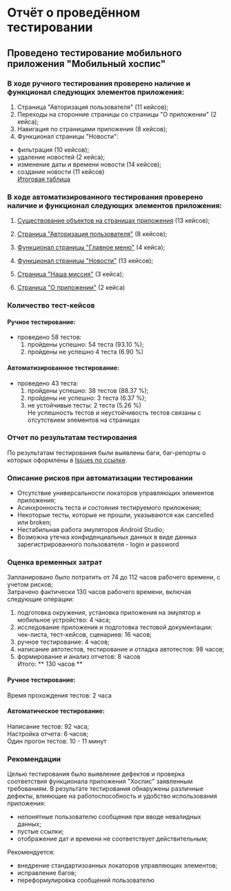 # **Отчёт о проведённом тестировании**

## Проведено тестирование мобильного приложения "Мобильный хоспис"

### В ходе ручного тестирования проверено наличие и функционал следующих элементов приложения:  
1. Страница "Авторизация пользователя" (11 кейсов);
2. Переходы на сторонние страницы со страницы "О приложении" (2 кейса);
3. Навигация по страницами приложения (8 кейсов);
4. Функционал страницы "Новости":
* фильтрация (10 кейсов);  
* удаление новостей (2 кейса);  
* изменение даты и времени новости (14 кейсов);  
* создание новости (11 кейсов)  
[Итоговая таблица](https://view.officeapps.live.com/op/view.aspx?src=https%3A%2F%2Fraw.githubusercontent.com%2FVladKoretski%2FFinalWork%2Frefs%2Fheads%2Fmain%2FCases.xlsx&wdOrigin=BROWSELINK)  
   
### В ходе автоматизированного тестирования проверено наличие и функционал следующих элементов приложения:  
1. [Существование объектов на страницах приложения](https://github.com/VladKoretski/FinalWork/blob/main/ApplicationForTest/src/androidTest/java/ru/iteco/fmhandroid/ui/tests/ElementsExistenceTest.java) (13 кейсов);
2. [Страница "Авторизация пользователя"](https://github.com/VladKoretski/FinalWork/blob/main/ApplicationForTest/src/androidTest/java/ru/iteco/fmhandroid/ui/tests/AuthorizationPageTest.java) (8 кейсов);  
3. [Функционал страницы "Главное меню"](https://github.com/VladKoretski/FinalWork/blob/main/ApplicationForTest/src/androidTest/java/ru/iteco/fmhandroid/ui/tests/MainMenuTest.java) (4 кейса);  
4. [Функционал страницы "Новости"](https://github.com/VladKoretski/FinalWork/blob/main/ApplicationForTest/src/androidTest/java/ru/iteco/fmhandroid/ui/tests/NewsPageFunctionsTest.java) (13 кейсов); 
   
5. [Страница "Наша миссия"](https://github.com/VladKoretski/FinalWork/blob/main/ApplicationForTest/src/androidTest/java/ru/iteco/fmhandroid/ui/tests/OurMissionPageTest.java) (3 кейса);  
6. [Страница "О приложении"](https://github.com/VladKoretski/FinalWork/blob/main/ApplicationForTest/src/androidTest/java/ru/iteco/fmhandroid/ui/tests/AboutPageLinksTest.java) (2 кейса)   
  
### Количество тест-кейсов    
#### Ручное тестирование:  
* проведено 58 тестов:
  1. пройдены успешно: 54 теста (93.10 %);  
  2. пройдены не успешно 4 теста (6.90 %)  
  
#### Автоматизированное тестирование:  
* проведено 43 теста:  
  1. пройдены успешно: 38 тестов (88.37 %);  
  2. пройдены не успешно: 3 теста (6.37 %);  
  3. не устойчивые тесты: 2 теста (5.26 %)  
Не успешность тестов и неустойчивость тестов связаны с отсутствием элементов на страницах  
  
### Отчет по результатам тестирования    
По результатам тестирования были выявлены баги, баг-репорты о которых оформлены в [Issues по ссылке](). 
  
### Описание рисков при автоматизации тестировании  
   - Отсутствие универсальности локаторов управляющих элементов приложения;  
   - Асинхронность теста и состояния тестируемого приложения;  
   - Некоторые тесты, которые не прошли, указываются как cancelled или broken;    
   - Нестабильная работа эмуляторов Android Studio;
   - Возможна утечка конфиденциальных данных в виде данных зарегистрированного пользователя - login и password  
  
### Оценка временных затрат  
Запланировано было потратить от 74 до 112 часов рабочего времени, с учетом рисков;  
Затрачено фактически 130 часов рабочего времени, включая следующие операции:  
1. подготовка окружения, установка приложения на эмулятор и мобильное устройство: 4 часа;
2. исследование приложения и подготовка тестовой документации: чек-листа, тест-кейсов, сценариев: 16 часов;
3. ручное тестирование: 4 часов;
4. написание автотестов, тестирование и отладка автотестов: 98 часов;
5. формирование и анализ отчетов: 8 часов  
   Итого: ** 130 часов **

#### Ручное тестирование:  
Время прохождения тестов: 2 часа  
  
#### Автоматическое тестирование:  
Написание тестов:  92 часа;  
Настройка отчета: 6 часов;  
Один прогон тестов: 10 - 11 минут  

### Рекомендации  
Целью тестирования было выявление дефектов и проверка соответствия функционала приложения "Хоспис" заявленным требованиям. В результате тестирования обнаружены различные дефекты, влияющие на работоспособность и удобство использования приложения:  
* непонятные пользователю сообщения при вводе невалидных данных;  
* пустые ссылки;  
* отображение дат и времени не соответствует действительным;  


Рекомендуется:
* внедрение стандартизоанных локаторов управляющих элементов;  
* исправление багов;  
* переформулировка сообщений пользователю  
